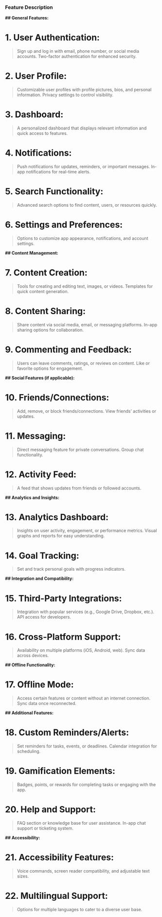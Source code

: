 ### Feature Description

**## General Features:**
# 1. User Authentication:
  > Sign up and log in with email, phone number, or social media accounts.
  > Two-factor authentication for enhanced security.

# 2. User Profile:
  > Customizable user profiles with profile pictures, bios, and personal information.
  > Privacy settings to control visibility.

# 3. Dashboard:
  > A personalized dashboard that displays relevant information and quick access to features.

# 4. Notifications:
  > Push notifications for updates, reminders, or important messages.
  > In-app notifications for real-time alerts.

# 5. Search Functionality:
> Advanced search options to find content, users, or resources quickly.

# 6. Settings and Preferences:
  > Options to customize app appearance, notifications, and account settings.

**## Content Management:**
# 7. Content Creation:
  > Tools for creating and editing text, images, or videos.
  > Templates for quick content generation.

# 8. Content Sharing:
  > Share content via social media, email, or messaging platforms.
  > In-app sharing options for collaboration.

# 9. Commenting and Feedback:
  > Users can leave comments, ratings, or reviews on content.
  > Like or favorite options for engagement.

**## Social Features (if applicable):**
# 10. Friends/Connections:
  > Add, remove, or block friends/connections.
  > View friends’ activities or updates.

# 11. Messaging:
  > Direct messaging feature for private conversations.
  > Group chat functionality.

# 12. Activity Feed:
  > A feed that shows updates from friends or followed accounts.

**## Analytics and Insights:**
# 13. Analytics Dashboard:
  > Insights on user activity, engagement, or performance metrics.
  > Visual graphs and reports for easy understanding.

# 14. Goal Tracking:
  > Set and track personal goals with progress indicators.

**## Integration and Compatibility:**
# 15. Third-Party Integrations:
  > Integration with popular services (e.g., Google Drive, Dropbox, etc.).
  > API access for developers.

# 16. Cross-Platform Support:
  > Availability on multiple platforms (iOS, Android, web).
  > Sync data across devices.

**## Offline Functionality:**
# 17. Offline Mode:
  > Access certain features or content without an internet connection.
  > Sync data once reconnected.

**## Additional Features:**
# 18. Custom Reminders/Alerts:
  > Set reminders for tasks, events, or deadlines.
  > Calendar integration for scheduling.

# 19. Gamification Elements:
  > Badges, points, or rewards for completing tasks or engaging with the app.

# 20. Help and Support:
  > FAQ section or knowledge base for user assistance.
  > In-app chat support or ticketing system.

**## Accessibility:**
# 21. Accessibility Features:
  > Voice commands, screen reader compatibility, and adjustable text sizes.

# 22. Multilingual Support:
  > Options for multiple languages to cater to a diverse user base.
